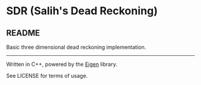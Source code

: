 # SDR (Salih's Dead Reckoning)
## README

Basic three dimensional dead reckoning implementation.

***

Written in C++, powered by the [Eigen](https://eigen.tuxfamily.org/) library.

See LICENSE for terms of usage.
